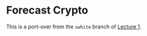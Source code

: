 # Forecast Crypto

This is a port-over from the `swhite` branch of [Lecture 1](https://gitlabstats-prd/StatsMethods/time-series-network/learning/arima-modelling/lecture-1/-/tree/swhite). 


